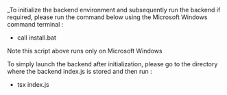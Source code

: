 _To initialize the backend environment and subsequently run the backend if required, please run the command below using the Microsoft Windows  command terminal :
- call install.bat

Note this script  above runs only on Microsoft Windows

To simply launch the backend after initialization, 
please go to the directory where the backend index.js is stored 
and then run :   
- tsx index.js
